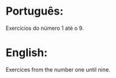# Português:

Exercícios do número 1 até o 9.

# English:

Exercices from the number one until nine.

